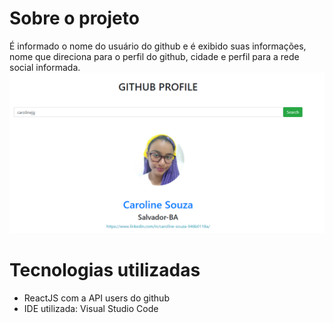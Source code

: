 # Sobre o projeto
É informado o nome do usuário do github e é exibido suas informações, nome que direciona para o perfil do github, cidade e perfil para a rede social informada. 
![Mobile 1](https://github.com/Carolinejg/aulao13/blob/main/fig/git.png)
# Tecnologias utilizadas
- ReactJS com a API users do github 
- IDE utilizada: Visual Studio Code
